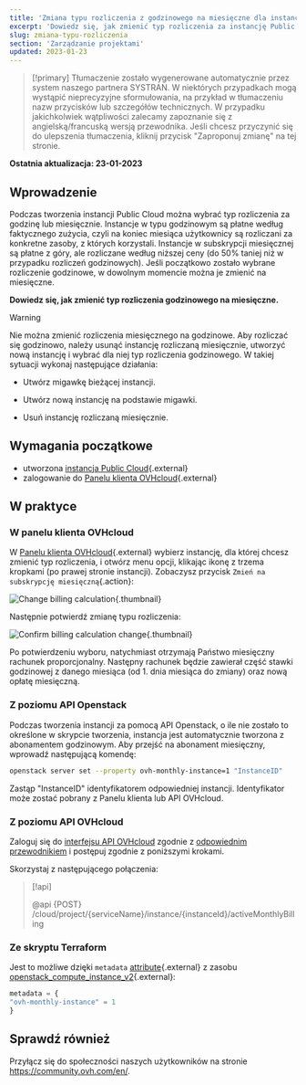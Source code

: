 ```yaml
---
title: 'Zmiana typu rozliczenia z godzinowego na miesięczne dla instancji Public Cloud'
excerpt: 'Dowiedz się, jak zmienić typ rozliczenia za instancję Public Cloud'
slug: zmiana-typu-rozliczenia
section: 'Zarządzanie projektami'
updated: 2023-01-23
---
```


> [!primary]
> Tłumaczenie zostało wygenerowane automatycznie przez system naszego partnera SYSTRAN. W niektórych przypadkach mogą wystąpić nieprecyzyjne sformułowania, na przykład w tłumaczeniu nazw przycisków lub szczegółów technicznych. W przypadku jakichkolwiek wątpliwości zalecamy zapoznanie się z angielską/francuską wersją przewodnika. Jeśli chcesz przyczynić się do ulepszenia tłumaczenia, kliknij przycisk "Zaproponuj zmianę" na tej stronie.
>

**Ostatnia aktualizacja: 23-01-2023**

## Wprowadzenie

Podczas tworzenia instancji Public Cloud można wybrać typ rozliczenia za godzinę lub miesięcznie. Instancje w typu godzinowym są płatne według faktycznego zużycia, czyli na koniec miesiąca użytkownicy są rozliczani za konkretne zasoby, z których korzystali. Instancje w subskrypcji miesięcznej są płatne z góry, ale rozliczane według niższej ceny (do 50% taniej niż w przypadku rozliczeń godzinowych). Jeśli początkowo zostało wybrane rozliczenie godzinowe, w dowolnym momencie można je zmienić na miesięczne.

**Dowiedz się, jak zmienić typ rozliczenia godzinowego na miesięczne.**

> [!warning]
>
> Nie można zmienić rozliczenia miesięcznego na godzinowe. Aby rozliczać się godzinowo, należy usunąć instancję rozliczaną miesięcznie, utworzyć nową instancję i wybrać dla niej typ rozliczenia godzinowego. W takiej sytuacji wykonaj następujące działania:
>
>- Utwórz migawkę bieżącej instancji.
>
>- Utwórz nową instancję na podstawie migawki.
>
>- Usuń instancję rozliczaną miesięcznie.
>

## Wymagania początkowe

- utworzona [instancja Public Cloud](https://www.ovhcloud.com/pl/public-cloud/){.external}
- zalogowanie do [Panelu klienta OVHcloud](https://www.ovh.com/auth/?action=gotomanager&from=https://www.ovh.pl/&ovhSubsidiary=pl){.external}

## W praktyce

### W panelu klienta OVHcloud

W [Panelu klienta OVHcloud](https://www.ovh.com/auth/?action=gotomanager&from=https://www.ovh.pl/&ovhSubsidiary=pl){.external} wybierz instancję, dla której chcesz zmienić typ rozliczenia, i otwórz menu opcji, klikając ikonę z trzema kropkami (po prawej stronie instancji). Zobaczysz przycisk `Zmień na subskrypcję miesięczną`{.action}:

![Change billing calculation](images/switch_to_monthly_updated.png){.thumbnail}

Następnie potwierdź zmianę typu rozliczenia:

![Confirm billing calculation change](images/confirm_to_monthly_updated.png){.thumbnail}

Po potwierdzeniu wyboru, natychmiast otrzymają Państwo miesięczny rachunek proporcjonalny. Następny rachunek będzie zawierał część stawki godzinowej z danego miesiąca (od 1. dnia miesiąca do zmiany) oraz nową opłatę miesięczną.

### Z poziomu API Openstack

Podczas tworzenia instancji za pomocą API Openstack, o ile nie zostało to określone w skrypcie tworzenia, instancja jest automatycznie tworzona z abonamentem godzinowym. Aby przejść na abonament miesięczny, wprowadź następującą komendę:

```bash
openstack server set --property ovh-monthly-instance=1 "InstanceID"
```

Zastąp "InstanceID" identyfikatorem odpowiedniej instancji. Identyfikator może zostać pobrany z Panelu klienta lub API OVHcloud.

### Z poziomu API OVHcloud

Zaloguj się do [interfejsu API OVHcloud](https://eu.api.ovh.com/) zgodnie z [odpowiednim przewodnikiem](https://docs.ovh.com/pl/api/first-steps-with-ovh-api/) i postępuj zgodnie z poniższymi krokami.

Skorzystaj z następującego połączenia:

> [!api]
>
> @api {POST} /cloud/project/{serviceName}/instance/{instanceId}/activeMonthlyBilling
>

### Ze skryptu Terraform

Jest to możliwe dzięki `metadata` [attribute](https://registry.terraform.io/providers/terraform-provider-openstack/openstack/latest/docs/resources/compute_instance_v2#metadata){.external} z zasobu [openstack_compute_instance_v2](https://registry.terraform.io/providers/terraform-provider-openstack/openstack/latest/docs/resources/compute_instance_v2){.external}:

```terraform
metadata = {
"ovh-monthly-instance" = 1
}
```

## Sprawdź również

Przyłącz się do społeczności naszych użytkowników na stronie <https://community.ovh.com/en/>.
